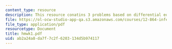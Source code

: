 ```yaml
---
content_type: resource
description: This resource conatins 3 problems based on differential equations.
file: https://ol-ocw-studio-app-qa.s3.amazonaws.com/courses/12-864-inference-from-data-and-models-spring-2005/ab2a24a8da7f7c2f6203134d5b974117_hmwk1.pdf
file_type: application/pdf
resourcetype: Document
title: hmwk1.pdf
uid: ab2a24a8-da7f-7c2f-6203-134d5b974117
---
```

